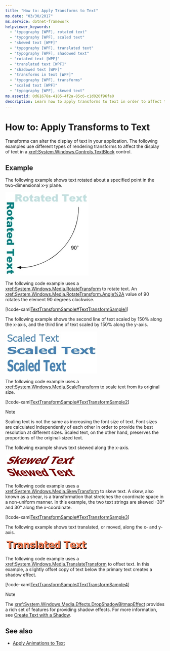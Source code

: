 ```yaml
---
title: "How to: Apply Transforms to Text"
ms.date: "03/30/2017"
ms.service: dotnet-framework
helpviewer_keywords:
  - "typography [WPF], rotated text"
  - "typography [WPF], scaled text"
  - "skewed text [WPF]"
  - "typography [WPF], translated text"
  - "typography [WPF], shadowed text"
  - "rotated text [WPF]"
  - "translated text [WPF]"
  - "shadowed text [WPF]"
  - "transforms in text [WPF]"
  - "typography [WPF], transforms"
  - "scaled text [WPF]"
  - "typography [WPF], skewed text"
ms.assetid: 0d61678a-4185-4f2a-85c6-c1d020f96fa0
description: Learn how to apply transforms to text in order to affect the display of text in a TextBlock control.
---
```

# How to: Apply Transforms to Text

Transforms can alter the display of text in your application. The following examples use different types of rendering transforms to affect the display of text in a <xref:System.Windows.Controls.TextBlock> control.

## Example

The following example shows text rotated about a specified point in the two-dimensional x-y plane.

![Text rotated using a RotateTransform](./media/how-to-apply-transforms-to-text/text-rotated-ninety-degrees.jpg)

The following code example uses a <xref:System.Windows.Media.RotateTransform> to rotate text. An <xref:System.Windows.Media.RotateTransform.Angle%2A> value of 90 rotates the element 90 degrees clockwise.

[!code-xaml[TextTransformSample#TextTransformSample1](~/samples/snippets/csharp/VS_Snippets_Wpf/TextTransformSample/CS/Window1.xaml#texttransformsample1)]

The following example shows the second line of text scaled by 150% along the x-axis, and the third line of text scaled by 150% along the y-axis.

![Text scaled using a ScaleTransform](./media/how-to-apply-transforms-to-text/scaled-text-scaletransform.jpg)

The following code example uses a <xref:System.Windows.Media.ScaleTransform> to scale text from its original size.

[!code-xaml[TextTransformSample#TextTransformSample2](~/samples/snippets/csharp/VS_Snippets_Wpf/TextTransformSample/CS/Window1.xaml#texttransformsample2)]

> [!NOTE]
> Scaling text is not the same as increasing the font size of text. Font sizes are calculated independently of each other in order to provide the best resolution at different sizes. Scaled text, on the other hand, preserves the proportions of the original-sized text.

The following example shows text skewed along the x-axis.

![Text skewed using a SkewTransform](./media/how-to-apply-transforms-to-text/skewed-transformed-text.jpg)

The following code example uses a <xref:System.Windows.Media.SkewTransform> to skew text. A skew, also known as a shear, is a transformation that stretches the coordinate space in a non-uniform manner. In this example, the two text strings are skewed -30° and 30° along the x-coordinate.

[!code-xaml[TextTransformSample#TextTransformSample3](~/samples/snippets/csharp/VS_Snippets_Wpf/TextTransformSample/CS/Window1.xaml#texttransformsample3)]

The following example shows text translated, or moved, along the x- and y-axis.

![Text offset using a TranslateTransform](./media/how-to-apply-transforms-to-text/transformed-text-x-y-axis.jpg)

The following code example uses a <xref:System.Windows.Media.TranslateTransform> to offset text. In this example, a slightly offset copy of text below the primary text creates a shadow effect.

[!code-xaml[TextTransformSample#TextTransformSample4](~/samples/snippets/csharp/VS_Snippets_Wpf/TextTransformSample/CS/Window1.xaml#texttransformsample4)]

> [!NOTE]
> The <xref:System.Windows.Media.Effects.DropShadowBitmapEffect> provides a rich set of features for providing shadow effects. For more information, see [Create Text with a Shadow](how-to-create-text-with-a-shadow.md).

## See also

- [Apply Animations to Text](how-to-apply-animations-to-text.md)
